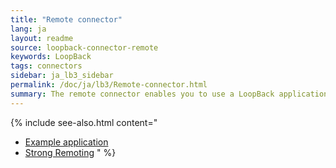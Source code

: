 ```yaml
---
title: "Remote connector"
lang: ja
layout: readme
source: loopback-connector-remote
keywords: LoopBack
tags: connectors
sidebar: ja_lb3_sidebar
permalink: /doc/ja/lb3/Remote-connector.html
summary: The remote connector enables you to use a LoopBack application as a data source via REST.
---
```

{% include see-also.html content="
- [Example application](Remote-connector-example.html)
- [Strong Remoting](Strong-Remoting.html)
" %}
